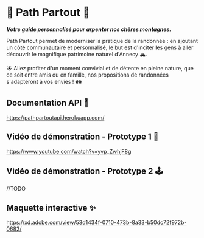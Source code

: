 # 🌿 Path Partout 🌿

***Votre guide personnalisé pour arpenter nos chères montagnes.***

Path Partout permet de moderniser la pratique de la randonnée : en ajoutant un côté communautaire et personnalisé, le but est d'inciter les gens à aller découvrir le magnifique patrimoine naturel d'Annecy 🏔. 

☀️ Allez profiter d'un moment convivial et de détente en pleine nature, que ce soit entre amis ou en famille, nos propositions de randonnées s'adapteront à vos envies ! 👪

## Documentation API 💾
  https://pathpartoutapi.herokuapp.com/

## Vidéo de démonstration - Prototype 1 👾
  https://www.youtube.com/watch?v=yvp_ZwhjF8g

## Vidéo de démonstration - Prototype 2 🕹
   //TODO

## Maquette interactive ✨
https://xd.adobe.com/view/53d1434f-0710-473b-8a33-b50dc72f972b-0682/
